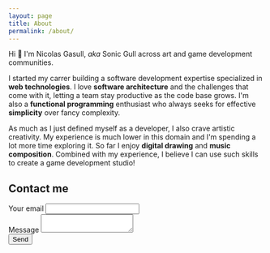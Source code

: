 ```yaml
---
layout: page
title: About
permalink: /about/
---
```


Hi 👋 I'm Nicolas Gasull, _aka_ Sonic Gull across art and game development communities.

I started my carrer building a software development expertise specialized in **web technologies**. I love **software architecture** and the challenges that come with it, letting a team stay productive as the code base grows. I'm also a **functional programming** enthusiast who always seeks for effective **simplicity** over fancy complexity.

As much as I just defined myself as a developer, I also crave artistic creativity. My experience is much lower in this domain and I'm spending a lot more time exploring it. So far I enjoy **digital drawing** and **music composition**. Combined with my experience, I believe I can use such skills to create a game development studio!


## Contact me

<form
  action="https://formspree.io/myygvdwe"
  method="POST"
>
  <div class="one-half col">
    <label>Your email</label>
    <input type="email" name="_replyto" required class="u-full-width" />
  </div>
  <div class="twelve col">
    <label>Message</label>
    <textarea name="message" class="u-full-width"></textarea>
  </div>
  <button type="submit" class="button-primary u-cf">Send</button>
</form>
